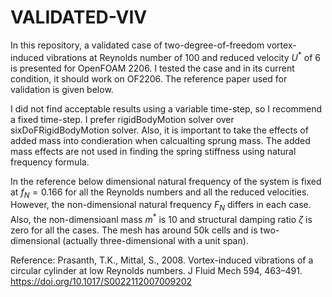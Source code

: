 # VALIDATED-VIV
In this repository, a validated case of two-degree-of-freedom vortex-induced vibrations at Reynolds number of 100 and reduced velocity $U^*$ of 6 is presented for OpenFOAM 2206. I tested the case and in its current condition, it should work on OF2206. The reference paper used for validation is given below. 

I did not find acceptable results using a variable time-step, so I recommend a fixed time-step. I prefer rigidBodyMotion solver over sixDoFRigidBodyMotion solver. Also, it is important to take the effects of added mass into condieration when calcualting sprung mass. The added mass effects are not used in finding the spring stiffness using natural frequency formula. 

In the reference below dimensional natural frequency of the system is fixed at $f_N = 0.166$ for all the Reynolds numbers and all the reduced velocities. However, the non-dimensional natural frequency $F_N$ differs in each case. Also, the non-dimensioanl mass $m^*$ is 10 and structural damping ratio $\zeta$ is zero for all the cases. The mesh has around 50k cells and is two-dimensional (actually three-dimensional with a unit span). 

Reference:
Prasanth, T.K., Mittal, S., 2008. Vortex-induced vibrations of a circular cylinder at low Reynolds numbers. J Fluid Mech 594, 463–491. https://doi.org/10.1017/S0022112007009202
